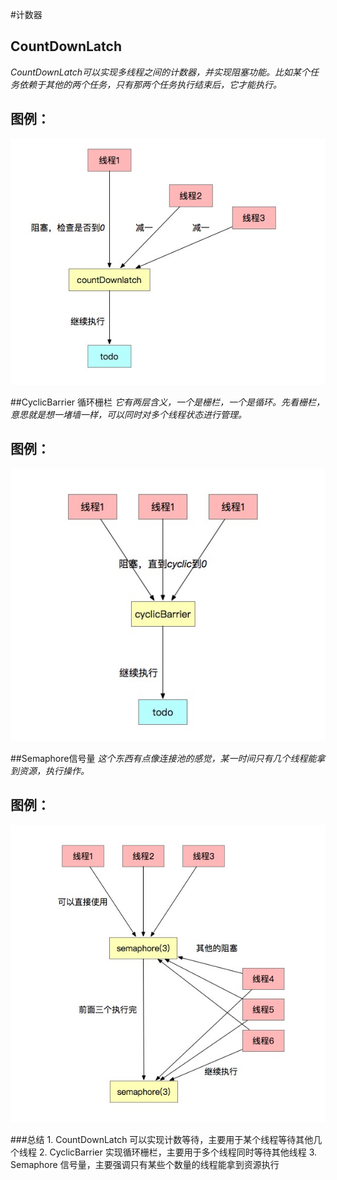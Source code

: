 #计数器

##  CountDownLatch
*CountDownLatch可以实现多线程之间的计数器，并实现阻塞功能。比如某个任务依赖于其他的两个任务，只有那两个任务执行结束后，它才能执行。*
## 图例：
![CountDownLatch图例](CountDownLatch.jpg "CountDownLatch图例标题")

##CyclicBarrier 循环栅栏
*它有两层含义，一个是栅栏，一个是循环。先看栅栏，意思就是想一堵墙一样，可以同时对多个线程状态进行管理。*
## 图例：
![CyclicBarrier图例](CyclicBarrier.jpg "CyclicBarrier图例标题")

##Semaphore信号量
*这个东西有点像连接池的感觉，某一时间只有几个线程能拿到资源，执行操作。*
## 图例：
![Semaphore图例](Semaphore.jpg "Semaphore图例标题")

###总结
    1. CountDownLatch 可以实现计数等待，主要用于某个线程等待其他几个线程
    2. CyclicBarrier 实现循环栅栏，主要用于多个线程同时等待其他线程
    3. Semaphore 信号量，主要强调只有某些个数量的线程能拿到资源执行